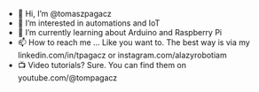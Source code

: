 - 👋 Hi, I’m @tomaszpagacz
- 👀 I’m interested in automations and IoT
- 🌱 I’m currently learning about Arduino and Raspberry Pi
- 📫 How to reach me ... Like you want to. The best way is via my linkedin.com/in/tpagacz or instagram.com/alazyrobotiam
- 📺 Video tutorials? Sure. You can find them on youtube.com/@tompagacz

<!---
tomaszpagacz/tomaszpagacz is a ✨ special ✨ repository because its `README.md` (this file) appears on your GitHub profile.
You can click the Preview link to take a look at your changes.
--->
